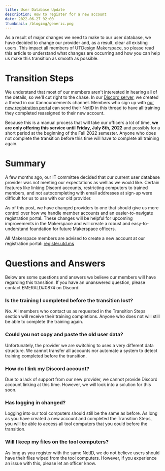 ```yaml
---
title: User Database Update
description: How to register for a new account
date: 2022-06-27 02:00
thumbnail: /blogimg/generic.png
---
```


As a result of major changes we need to make to our user database, we have decided to change our provider and, as a result, clear all existing users. This impact all members of UTDesign Makerspace, so please read this article to understand what changes are occurring and how you can help us make this transition as smooth as possible.

# Transition Steps

We understand that most of our members aren't interested in hearing all of the details, so we'll cut right to the chase. In our [Discord server](https://discord.gg/VQzQMnnWnx), we created a thread in our #announcements channel. Members who sign up with [our new registration portal](https://register.utd.ms) can send their NetID in this thread to have all training they completed reassigned to their new account.

Because this is a manual process that will take our officers a lot of time, **we are only offering this service until Friday, July 8th, 2022** and possibly for a short period at the beginning of the Fall 2022 semester. Anyone who does not complete the transition before this time will have to complete all training again.

# Summary

A few months ago, our IT committee decided that our current user database provider was not meeting our expectations as well as we would like. Certain features like linking Discord accounts, restricting computers to trained members, and not autocompleting with email addresses at sign-up were difficult for us to use with our old provider.

As of this post, we have changed providers to one that should give us more control over how we handle member accounts and an easier-to-navigate registration portal. These changes will be helpful for upcoming improvements in the Makerspace and will create a robust and easy-to-understand foundation for future Makerspace officers.

All Makerspace members are advised to create a new account at our registration portal: [register.utd.ms](https://register.utd.ms)

# Questions and Answers

Below are some questions and answers we believe our members will have regarding this transition. If you have an unanswered question, please contact EMERALD#0874 on Discord.

### Is the training I completed before the transition lost?

No. All members who contact us as requested in the Transition Steps section will receive their training completions. Anyone who does not will still be able to complete the training again.

### Could you not copy and paste the old user data?

Unfortunately, the provider we are switching to uses a very different data structure. We cannot transfer all accounts nor automate a system to detect training completed before the transition.

### How do I link my Discord account?

Due to a lack of support from our new provider, we cannot provide Discord account linking at this time. However, we will look into a solution for this soon.

### Has logging in changed?

Logging into our tool computers should still be the same as before. As long as you have created a new account and completed the Transition Steps, you will be able to access all tool computers that you could before the transition.

### Will I keep my files on the tool computers?

As long as you register with the same NetID, we do not believe users should have their files wiped from the tool computers. However, if you experience an issue with this, please let an officer know.
